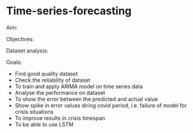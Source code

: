 # Time-series-forecasting

Aim:

Objectives:


Dataset analysis:

Goals:
* Find good quality dataset
* Check the reliability of dataset
* To train and apply ARIMA model on time series data
* Analyse the performance on dataset
* To show the error between the predicted and actual value
* Show spike in error values diring covid period, i.e. failure of model for crisis situations
* To improve results in crisis timespan
* To be able to use LSTM


